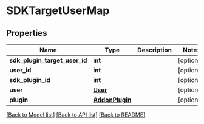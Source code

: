 # SDKTargetUserMap

## Properties
Name | Type | Description | Notes
------------ | ------------- | ------------- | -------------
**sdk_plugin_target_user_id** | **int** |  | [optional] 
**user_id** | **int** |  | [optional] 
**sdk_plugin_id** | **int** |  | [optional] 
**user** | [**User**](User.md) |  | [optional] 
**plugin** | [**AddonPlugin**](AddonPlugin.md) |  | [optional] 

[[Back to Model list]](../README.md#documentation-for-models) [[Back to API list]](../README.md#documentation-for-api-endpoints) [[Back to README]](../README.md)


